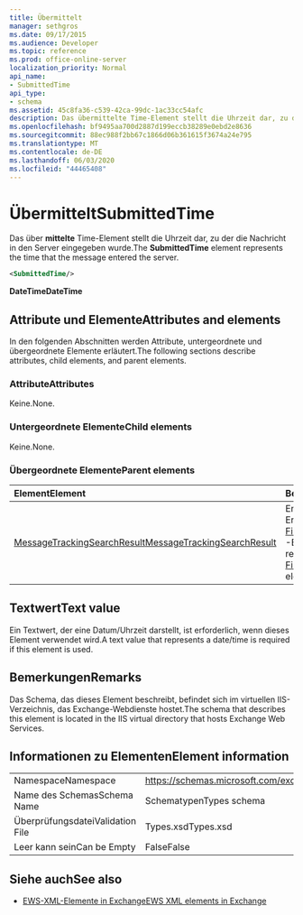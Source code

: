 ```yaml
---
title: Übermittelt
manager: sethgros
ms.date: 09/17/2015
ms.audience: Developer
ms.topic: reference
ms.prod: office-online-server
localization_priority: Normal
api_name:
- SubmittedTime
api_type:
- schema
ms.assetid: 45c8fa36-c539-42ca-99dc-1ac33cc54afc
description: Das übermittelte Time-Element stellt die Uhrzeit dar, zu der die Nachricht in den Server eingegeben wurde.
ms.openlocfilehash: bf9495aa700d2887d199eccb38289e0ebd2e8636
ms.sourcegitcommit: 88ec988f2bb67c1866d06b361615f3674a24e795
ms.translationtype: MT
ms.contentlocale: de-DE
ms.lasthandoff: 06/03/2020
ms.locfileid: "44465408"
---
```

# <a name="submittedtime"></a><span data-ttu-id="1f2ac-103">Übermittelt</span><span class="sxs-lookup"><span data-stu-id="1f2ac-103">SubmittedTime</span></span>

<span data-ttu-id="1f2ac-104">Das über **mittelte** Time-Element stellt die Uhrzeit dar, zu der die Nachricht in den Server eingegeben wurde.</span><span class="sxs-lookup"><span data-stu-id="1f2ac-104">The **SubmittedTime** element represents the time that the message entered the server.</span></span> 
  
```XML
<SubmittedTime/>
```

 <span data-ttu-id="1f2ac-105">**DateTime**</span><span class="sxs-lookup"><span data-stu-id="1f2ac-105">**DateTime**</span></span>
## <a name="attributes-and-elements"></a><span data-ttu-id="1f2ac-106">Attribute und Elemente</span><span class="sxs-lookup"><span data-stu-id="1f2ac-106">Attributes and elements</span></span>

<span data-ttu-id="1f2ac-107">In den folgenden Abschnitten werden Attribute, untergeordnete und übergeordnete Elemente erläutert.</span><span class="sxs-lookup"><span data-stu-id="1f2ac-107">The following sections describe attributes, child elements, and parent elements.</span></span>
  
### <a name="attributes"></a><span data-ttu-id="1f2ac-108">Attribute</span><span class="sxs-lookup"><span data-stu-id="1f2ac-108">Attributes</span></span>

<span data-ttu-id="1f2ac-109">Keine.</span><span class="sxs-lookup"><span data-stu-id="1f2ac-109">None.</span></span>
  
### <a name="child-elements"></a><span data-ttu-id="1f2ac-110">Untergeordnete Elemente</span><span class="sxs-lookup"><span data-stu-id="1f2ac-110">Child elements</span></span>

<span data-ttu-id="1f2ac-111">Keine.</span><span class="sxs-lookup"><span data-stu-id="1f2ac-111">None.</span></span>
  
### <a name="parent-elements"></a><span data-ttu-id="1f2ac-112">Übergeordnete Elemente</span><span class="sxs-lookup"><span data-stu-id="1f2ac-112">Parent elements</span></span>

|<span data-ttu-id="1f2ac-113">**Element**</span><span class="sxs-lookup"><span data-stu-id="1f2ac-113">**Element**</span></span>|<span data-ttu-id="1f2ac-114">**Beschreibung**</span><span class="sxs-lookup"><span data-stu-id="1f2ac-114">**Description**</span></span>|
|:-----|:-----|
|[<span data-ttu-id="1f2ac-115">MessageTrackingSearchResult</span><span class="sxs-lookup"><span data-stu-id="1f2ac-115">MessageTrackingSearchResult</span></span>](messagetrackingsearchresult.md) <br/> |<span data-ttu-id="1f2ac-116">Enthält ein einzelnes Nachrichten Ergebnis für ein [FindMessageTrackingReportResponse](findmessagetrackingreportresponse.md) -Element.</span><span class="sxs-lookup"><span data-stu-id="1f2ac-116">Contains a single message result for a [FindMessageTrackingReportResponse](findmessagetrackingreportresponse.md) element.</span></span>  <br/> |
   
## <a name="text-value"></a><span data-ttu-id="1f2ac-117">Textwert</span><span class="sxs-lookup"><span data-stu-id="1f2ac-117">Text value</span></span>

 <span data-ttu-id="1f2ac-118">Ein Textwert, der eine Datum/Uhrzeit darstellt, ist erforderlich, wenn dieses Element verwendet wird.</span><span class="sxs-lookup"><span data-stu-id="1f2ac-118">A text value that represents a date/time is required if this element is used.</span></span> 
  
## <a name="remarks"></a><span data-ttu-id="1f2ac-119">Bemerkungen</span><span class="sxs-lookup"><span data-stu-id="1f2ac-119">Remarks</span></span>

<span data-ttu-id="1f2ac-120">Das Schema, das dieses Element beschreibt, befindet sich im virtuellen IIS-Verzeichnis, das Exchange-Webdienste hostet.</span><span class="sxs-lookup"><span data-stu-id="1f2ac-120">The schema that describes this element is located in the IIS virtual directory that hosts Exchange Web Services.</span></span>
  
## <a name="element-information"></a><span data-ttu-id="1f2ac-121">Informationen zu Elementen</span><span class="sxs-lookup"><span data-stu-id="1f2ac-121">Element information</span></span>

|||
|:-----|:-----|
|<span data-ttu-id="1f2ac-122">Namespace</span><span class="sxs-lookup"><span data-stu-id="1f2ac-122">Namespace</span></span>  <br/> |https://schemas.microsoft.com/exchange/services/2006/types  <br/> |
|<span data-ttu-id="1f2ac-123">Name des Schemas</span><span class="sxs-lookup"><span data-stu-id="1f2ac-123">Schema Name</span></span>  <br/> |<span data-ttu-id="1f2ac-124">Schematypen</span><span class="sxs-lookup"><span data-stu-id="1f2ac-124">Types schema</span></span>  <br/> |
|<span data-ttu-id="1f2ac-125">Überprüfungsdatei</span><span class="sxs-lookup"><span data-stu-id="1f2ac-125">Validation File</span></span>  <br/> |<span data-ttu-id="1f2ac-126">Types.xsd</span><span class="sxs-lookup"><span data-stu-id="1f2ac-126">Types.xsd</span></span>  <br/> |
|<span data-ttu-id="1f2ac-127">Leer kann sein</span><span class="sxs-lookup"><span data-stu-id="1f2ac-127">Can be Empty</span></span>  <br/> |<span data-ttu-id="1f2ac-128">False</span><span class="sxs-lookup"><span data-stu-id="1f2ac-128">False</span></span>  <br/> |
   
## <a name="see-also"></a><span data-ttu-id="1f2ac-129">Siehe auch</span><span class="sxs-lookup"><span data-stu-id="1f2ac-129">See also</span></span>



- [<span data-ttu-id="1f2ac-130">EWS-XML-Elemente in Exchange</span><span class="sxs-lookup"><span data-stu-id="1f2ac-130">EWS XML elements in Exchange</span></span>](ews-xml-elements-in-exchange.md)


